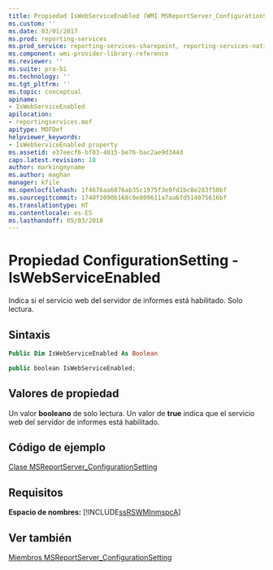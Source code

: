 ```yaml
---
title: Propiedad IsWebServiceEnabled (WMI MSReportServer_ConfigurationSetting) | Microsoft Docs
ms.custom: ''
ms.date: 03/01/2017
ms.prod: reporting-services
ms.prod_service: reporting-services-sharepoint, reporting-services-native
ms.component: wmi-provider-library-reference
ms.reviewer: ''
ms.suite: pro-bi
ms.technology: ''
ms.tgt_pltfrm: ''
ms.topic: conceptual
apiname:
- IsWebServiceEnabled
apilocation:
- reportingservices.mof
apitype: MOFDef
helpviewer_keywords:
- IsWebServiceEnabled property
ms.assetid: e37eecf6-bf83-4015-be76-bac2ae9d344d
caps.latest.revision: 18
author: markingmyname
ms.author: maghan
manager: kfile
ms.openlocfilehash: 1f4676aa6076ab35c1975f3e9fd1bc8e283f50bf
ms.sourcegitcommit: 1740f3090b168c0e809611a7aa6fd514075616bf
ms.translationtype: HT
ms.contentlocale: es-ES
ms.lasthandoff: 05/03/2018
---
```

# <a name="configurationsetting-property---iswebserviceenabled"></a>Propiedad ConfigurationSetting - IsWebServiceEnabled
  Indica si el servicio web del servidor de informes está habilitado. Solo lectura.  
  
## <a name="syntax"></a>Sintaxis  
  
```vb  
Public Dim IsWebServiceEnabled As Boolean  
```  
  
```csharp  
public boolean IsWebServiceEnabled;  
```  
  
## <a name="property-values"></a>Valores de propiedad  
 Un valor **booleano** de solo lectura. Un valor de **true** indica que el servicio web del servidor de informes está habilitado.  
  
## <a name="example-code"></a>Código de ejemplo  
 [Clase MSReportServer_ConfigurationSetting](../../reporting-services/wmi-provider-library-reference/msreportserver-configurationsetting-class.md)  
  
## <a name="requirements"></a>Requisitos  
 **Espacio de nombres:** [!INCLUDE[ssRSWMInmspcA](../../includes/ssrswminmspca-md.md)]  
  
## <a name="see-also"></a>Ver también  
 [Miembros MSReportServer_ConfigurationSetting](../../reporting-services/wmi-provider-library-reference/msreportserver-configurationsetting-members.md)  
  
  
